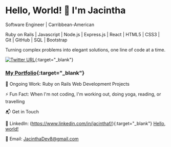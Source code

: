 # Hello, World! 👋 I'm Jacintha
Software Engineer | Carribbean-American 

Ruby on Rails | Javascript | Node.js | Express.js | React | HTML5 | CSS3 | Git | GitHub | SQL | Bootstrap 

Turning complex problems into elegant solutions, one line of code at a time.

[![Twitter URL](https://img.shields.io/twitter/url/https/twitter.com/JacinthaDev.svg?style=social&label=Follow%20%40JacinthaDev)](https://twitter.com/JacinthaDev){:target="_blank"} 

### [My Portfolio](https://www.notion.so/jacinthadev/Welcome-to-my-portfolio-d590aaa2a01340dea70b2685ab15c8dd?pvs=4){:target="_blank"} 

🔭 Ongoing Work: Ruby on Rails Web Development Projects

⚡ Fun Fact: When I'm not coding, I'm working out, doing yoga, reading, or travelling

📬  Get in Touch

💼 LinkedIn: (https://www.linkedin.com/in/jacinthaf/){:target="_blank"} 
<a href="http://instagram.com/" target="_blank">Hello, world!</a>

📧 Email: JacinthaDev8@gmail.com
